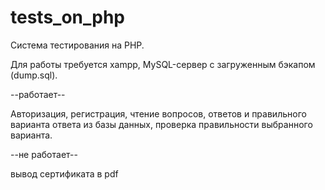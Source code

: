 # tests_on_php
Система тестирования на PHP.

Для работы требуется xampp, MySQL-сервер с загруженным бэкапом (dump.sql). 

--работает--

Авторизация, регистрация, чтение вопросов, ответов и правильного варианта ответа из базы данных, проверка правильности выбранного варианта. 

--не работает-- 

вывод сертификата в pdf
